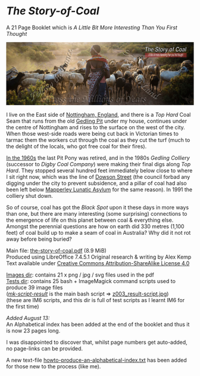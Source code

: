 # *The Story-of-Coal*
A 21 Page Booklet which is *A Little Bit More Interesting Than You First Thought*

![book cover](Images/cover-has-text.jpg)

I live on the East side of [Nottingham, England](https://www.openstreetmap.org/relation/123292), and there is a *Top Hard* Coal Seam that runs from the old [Gedling Pit](https://www.openstreetmap.org/way/352675979) under my house, continues under the centre of Nottingham and rises to the surface on the west of the city. When those west-side roads were being cut back in Victorian times to tarmac them the workers cut through the coal as they cut the turf (much to the delight of the locals, who got free coal for their fires).

[In the 1960s](https://www.openstreetmap.org/user/alexkemp/diary/39973) the last Pit Pony was retired, and in the 1980s *Gedling Colliery* (successor to *Digby Coal Company*) were making their final digs along *Top Hard*. They stopped several hundred feet immediately below close to where I sit right now, which was the line of [Dowson Street](https://www.openstreetmap.org/way/29991015) (the council forbad any digging under the city to prevent subsidence, and a pillar of coal had also been left below [Mapperley Lunatic Asylum](https://www.openstreetmap.org/way/216674163) for the same reason). In 1991 the colliery shut down.

So of course, coal has got the *Black Spot* upon it these days in more ways than one, but there are many interesting (some surprising) connections to the emergence of life on this planet between coal & everything else. Amongst the perennial questions are how on earth did 330 metres (1,100 feet) of coal build up to make a seam of coal in Australia? Why did it not rot away before being buried?

Main file: [the-story-of-coal.pdf](the-story-of-coal.pdf) (8.9 MiB)    
Produced using LibreOffice 7.4.5.1
Original research & writing by Alex Kemp    
Text available under [Creative Commons Attribution-ShareAlike License 4.0](https://creativecommons.org/licenses/by-sa/4.0/)

[Images dir](Images/): contains 21 x png / jpg / svg files used in the pdf    
[Tests dir](Tests/): contains 25 bash + ImageMagick command scripts used to produce 39 image files    
(*[mk-script-result](mk-script-result)* is the main bash script => [z003_result-script.jpg](Tests/z003_result-script.jpg))    
(these are IM6 scripts, and this dir is full of test scripts as I learnt IM6 for the first time)

*Added August 13:*    
An Alphabetical index has been added at the end of the booklet and thus it is now 23 pages long.

I was disappointed to discover that, whilst page numbers get auto-added, no page-links can be provided.

A new text-file [howto-produce-an-alphabetical-index.txt](Tests/howto-produce-an-alphabetical-index.txt) has been added for those new to the process (like me).
